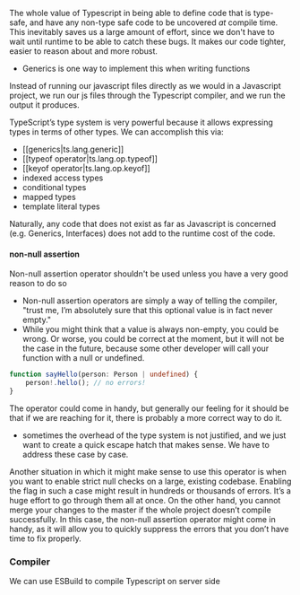 
The whole value of Typescript in being able to define code that is type-safe, and have any non-type safe code to be uncovered *at* compile time. This inevitably saves us a large amount of effort, since we don't have to wait until runtime to be able to catch these bugs. It makes our code tighter, easier to reason about and more robust.
- Generics is one way to implement this when writing functions

Instead of running our javascript files directly as we would in a Javascript project, we run our js files through the Typescript compiler, and we run the output it produces.

TypeScript’s type system is very powerful because it allows expressing types in terms of other types. We can accomplish this via:
- [[generics|ts.lang.generic]]
- [[typeof operator|ts.lang.op.typeof]]
- [[keyof operator|ts.lang.op.keyof]]
- indexed access types
- conditional types
- mapped types
- template literal types

Naturally, any code that does not exist as far as Javascript is concerned (e.g. Generics, Interfaces) does not add to the runtime cost of the code.

#### non-null assertion
Non-null assertion operator shouldn't be used unless you have a very good reason to do so
- Non-null assertion operators are simply a way of telling the compiler, "trust me, I’m absolutely sure that this optional value is in fact never empty."
- While you might think that a value is always non-empty, you could be wrong. Or worse, you could be correct at the moment, but it will not be the case in the future, because some other developer will call your function with a null or undefined.
```ts
function sayHello(person: Person | undefined) {
    person!.hello(); // no errors!
}
```

The operator could come in handy, but generally our feeling for it should be that if we are reaching for it, there is probably a more correct way to do it.
- sometimes the overhead of the type system is not justified, and we just want to create a quick escape hatch that makes sense. We have to address these case by case.

Another situation in which it might make sense to use this operator is when you want to enable strict null checks on a large, existing codebase. Enabling the flag in such a case might result in hundreds or thousands of errors. It’s a huge effort to go through them all at once. On the other hand, you cannot merge your changes to the master if the whole project doesn’t compile successfully. In this case, the non-null assertion operator might come in handy, as it will allow you to quickly suppress the errors that you don’t have time to fix properly.

### Compiler
We can use ESBuild to compile Typescript on server side
